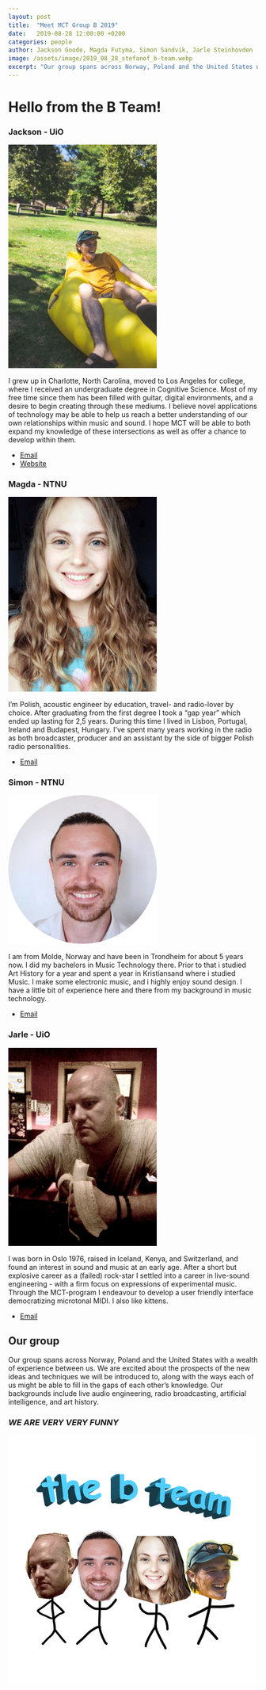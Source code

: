 ```yaml
---
layout: post
title:  "Meet MCT Group B 2019"
date:   2019-08-28 12:00:00 +0200
categories: people
author: Jackson Goode, Magda Futyma, Simon Sandvik, Jarle Steinhovden
image: /assets/image/2019_08_28_stefanof_b-team.webp
excerpt: "Our group spans across Norway, Poland and the United States with a wealth of experience between us. We are funny too!"
---
```


# Hello from the B Team!

### Jackson - UiO

<img src="/assets/image/2019_08_28_stefanof_jackson.webp" alt="Jackson" style="width:300px; align:left;"/>

I grew up in Charlotte, North Carolina, moved to Los Angeles for college, where I received an undergraduate degree in Cognitive Science.  Most of my free time since them has been filled with guitar, digital environments, and a desire to begin creating through these mediums. I believe novel applications of technology may be able to help us reach a better understanding of our own relationships within music and sound. I hope MCT will be able to both expand my knowledge of these intersections as well as offer a chance to develop within them.

* [Email](mailto:jacksongoode@protonmail.com)
* [Website](https://jacksongoo.de)

### Magda - NTNU

<img src="/assets/image/2019_08_28_stefanof_magda.webp" alt="Magda" style="width:300px; align:left;"/>

I’m Polish, acoustic engineer by education, travel- and radio-lover by choice. After graduating from the first degree I took a “gap year” which ended up lasting for 2,5 years. During this time I lived in Lisbon, Portugal, Ireland and Budapest, Hungary. I’ve spent many years working in the radio as both broadcaster, producer and an assistant by the side of bigger Polish radio personalities.

* [Email](mailto:magdanielena.f@gmail.com)

### Simon - NTNU

<img src="/assets/image/2019_08_28_stefanof_simon.webp" alt="Simon" style="width:300px; align:left;"/>

I am from Molde, Norway and have been in Trondheim for about 5 years now. I did my bachelors in Music Technology there. Prior to that i studied Art History for a year and spent a year in Kristiansand where i studied Music. I make some electronic music, and i highly enjoy sound design. I have a little bit of experience here and there from my background in music technology.

* [Email](mailto:simonsandvik@hotmail.no)

### Jarle - UiO

<img src="/assets/image/2019_08_28_stefanof_jarle.webp" alt="Jarle" style="width:300px; align:left;"/>

I was born in Oslo 1976, raised in Iceland, Kenya, and Switzerland, and found an interest in sound and music at an early age. After a short but explosive career as a (failed) rock-star I settled into a career in live-sound engineering - with a firm focus on expressions of experimental music. Through the MCT-program I endeavour to develop a user friendly interface democratizing microtonal MIDI. I also like kittens.

* [Email](mailto:jarlefst@student.imv.uio.no)

## Our group

Our group spans across Norway, Poland and the United States with a wealth of experience between us. We are excited about the prospects of the new ideas and techniques we will be introduced to, along with the ways each of us might be able to fill in the gaps of each other’s knowledge. Our backgrounds include live audio engineering, radio broadcasting, artificial intelligence, and art history.


### _WE ARE VERY **VERY** FUNNY_

<img src="/assets/image/2019_08_28_stefanof_b-team.webp" alt="B-Team" style="width:500px;"/>
